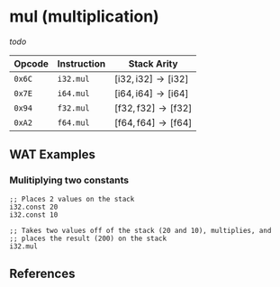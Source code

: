 
# mul (multiplication)

_todo_



| Opcode | Instruction | Stack Arity |
|--------|-------------|-------------|
| `0x6C` | `i32.mul`   | $[ \text{i32}, \text{i32} ] \to [ \text{i32} ]$ |
| `0x7E` | `i64.mul`   | $[ \text{i64}, \text{i64} ] \to [ \text{i64} ]$ |
| `0x94` | `f32.mul`   | $[ \text{f32}, \text{f32} ] \to [ \text{f32} ]$ |
| `0xA2` | `f64.mul`   | $[ \text{f64}, \text{f64} ] \to [ \text{f64} ]$ |



## WAT Examples

### Mulitiplying two constants

```wasm
;; Places 2 values on the stack
i32.const 20
i32.const 10

;; Takes two values off of the stack (20 and 10), multiplies, and
;; places the result (200) on the stack
i32.mul
```



## References

[^§2.4.1]: _WebAssembly Core Specification, Structure, Numeric Instructions_ - <https://webassembly.github.io/spec/core/bikeshed/#numeric-instructions%E2%91%A0>
<!-- [^§4.4.1.1]: _WebAssembly Core Specification, Execution, Numeric Instructions, t.const c_ - <https://webassembly.github.io/spec/core/bikeshed/#-tmathsfhrefsyntax-instr-numericmathsfconstc%E2%91%A0> -->


